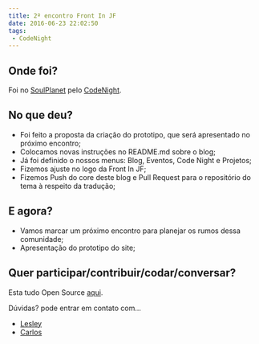 ```yaml
---
title: 2º encontro Front In JF
date: 2016-06-23 22:02:50
tags:
 - CodeNight
---
```


## Onde foi?

Foi no [SoulPlanet](https://www.facebook.com/PlanetJF/) pelo [CodeNight](https://www.facebook.com/codenightjf).
## No que deu?
  - Foi feito a proposta da criação do prototipo, que será apresentado no próximo encontro;
  - Colocamos novas instruções no README.md sobre o blog;
  - Já foi definido o nossos menus: Blog, Eventos, Code Night e Projetos;
  - Fizemos ajuste no logo da Front In JF;
  - Fizemos Push do core deste blog e Pull Request para o repositório do tema à respeito da tradução;

## E agora?

  - Vamos marcar um próximo encontro para planejar os rumos dessa comunidade;
  - Apresentação do prototipo do site;

  ## Quer participar/contribuir/codar/conversar?

  Esta tudo Open Source [aqui](https://github.com/FrontInJF).

  Dúvidas?
  pode entrar em contato com...
   - [Lesley](https://www.facebook.com/lesley.andrez)
   - [Carlos](https://www.facebook.com/cmpereira.si)
